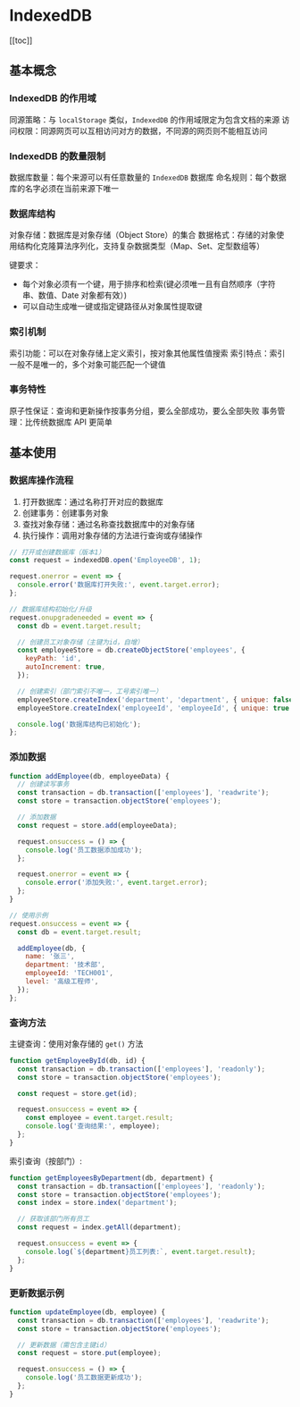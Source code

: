 # ​IndexedDB​

[[toc]]

## 基本概念

### IndexedDB 的作用域

同源策略：与 `localStorage` 类似，`IndexedDB` 的作用域限定为包含文档的来源
访问权限：同源网页可以互相访问对方的数据，不同源的网页则不能相互访问

### IndexedDB 的数量限制

数据库数量：每个来源可以有任意数量的 `IndexedDB` 数据库
命名规则：每个数据库的名字必须在当前来源下唯一

### 数据库结构

对象存储：数据库是对象存储（Object Store）的集合
数据格式：存储的对象使用结构化克隆算法序列化，支持复杂数据类型（Map、Set、定型数组等）

键要求：

- 每个对象必须有一个键，用于排序和检索(键必须唯一且有自然顺序（字符串、数值、Date 对象都有效）)
- 可以自动生成唯一键或指定键路径从对象属性提取键

### 索引机制

索引功能：可以在对象存储上定义索引，按对象其他属性值搜索
索引特点：索引一般不是唯一的，多个对象可能匹配一个键值

### 事务特性

原子性保证：查询和更新操作按事务分组，要么全部成功，要么全部失败
事务管理：比传统数据库 API 更简单

## 基本使用

### 数据库操作流程

1. 打开数据库：通过名称打开对应的数据库
2. 创建事务：创建事务对象
3. 查找对象存储：通过名称查找数据库中的对象存储
4. 执行操作：调用对象存储的方法进行查询或存储操作

```js
// 打开或创建数据库（版本1）
const request = indexedDB.open('EmployeeDB', 1);

request.onerror = event => {
  console.error('数据库打开失败:', event.target.error);
};

// 数据库结构初始化/升级
request.onupgradeneeded = event => {
  const db = event.target.result;

  // 创建员工对象存储（主键为id，自增）
  const employeeStore = db.createObjectStore('employees', {
    keyPath: 'id',
    autoIncrement: true,
  });

  // 创建索引（部门索引不唯一，工号索引唯一）
  employeeStore.createIndex('department', 'department', { unique: false });
  employeeStore.createIndex('employeeId', 'employeeId', { unique: true });

  console.log('数据库结构已初始化');
};
```

### 添加数据

```js
function addEmployee(db, employeeData) {
  // 创建读写事务
  const transaction = db.transaction(['employees'], 'readwrite');
  const store = transaction.objectStore('employees');

  // 添加数据
  const request = store.add(employeeData);

  request.onsuccess = () => {
    console.log('员工数据添加成功');
  };

  request.onerror = event => {
    console.error('添加失败:', event.target.error);
  };
}

// 使用示例
request.onsuccess = event => {
  const db = event.target.result;

  addEmployee(db, {
    name: '张三',
    department: '技术部',
    employeeId: 'TECH001',
    level: '高级工程师',
  });
};
```

### 查询方法

主键查询：使用对象存储的 `get()` 方法

```js
function getEmployeeById(db, id) {
  const transaction = db.transaction(['employees'], 'readonly');
  const store = transaction.objectStore('employees');

  const request = store.get(id);

  request.onsuccess = event => {
    const employee = event.target.result;
    console.log('查询结果:', employee);
  };
}
```

索引查询（按部门）:

```js
function getEmployeesByDepartment(db, department) {
  const transaction = db.transaction(['employees'], 'readonly');
  const store = transaction.objectStore('employees');
  const index = store.index('department');

  // 获取该部门所有员工
  const request = index.getAll(department);

  request.onsuccess = event => {
    console.log(`${department}员工列表:`, event.target.result);
  };
}
```

### 更新数据示例

```js
function updateEmployee(db, employee) {
  const transaction = db.transaction(['employees'], 'readwrite');
  const store = transaction.objectStore('employees');

  // 更新数据（需包含主键id）
  const request = store.put(employee);

  request.onsuccess = () => {
    console.log('员工数据更新成功');
  };
}
```
